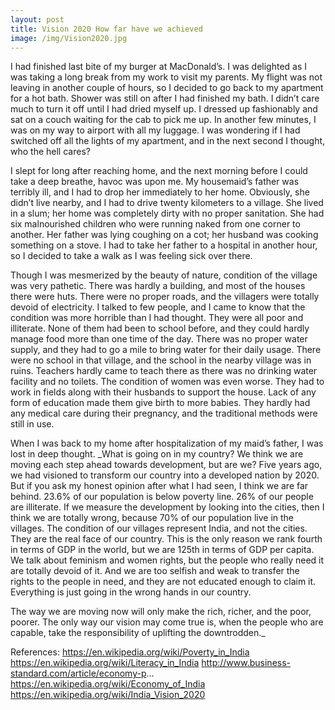 ```yaml
---
layout: post
title: Vision 2020 How far have we achieved
image: /img/Vision2020.jpg
---
```


I had finished last bite of my burger at MacDonald’s. I was delighted as I was taking a long break from my work to visit my parents. My flight was not leaving in another couple of hours, so I decided to go back to my apartment for a hot bath. Shower was still on after I had finished my bath. I didn’t care much to turn it off until I had dried myself up. I dressed up fashionably and sat on a couch waiting for the cab to pick me up. In another few minutes, I was on my way to airport with all my luggage. I was wondering if I had switched off all the lights of my apartment, and in the next second I thought, who the hell cares?

I slept for long after reaching home, and the next morning before I could take a deep breathe, havoc was upon me. My housemaid’s father was terribly ill, and I had to drop her immediately to her home. Obviously, she didn’t live nearby, and I had to drive twenty kilometers to a village. She lived in a slum; her home was completely dirty with no proper sanitation. She had six malnourished children who were running naked from one corner to another. Her father was lying coughing on a cot; her husband was cooking something on a stove. I had to take her father to a hospital in another hour, so I decided to take a walk as I was feeling sick over there. 

Though I was mesmerized by the beauty of nature, condition of the village was very pathetic. There was hardly a building, and most of the houses there were huts. There were no proper roads, and the villagers were totally devoid of electricity. I talked to few people, and I came to know that the condition was more horrible than I had thought. They were all poor and illiterate. None of them had been to school before, and they could hardly manage food more than one time of the day. There was no proper water supply, and they had to go a mile to bring water for their daily usage. There were no school in that village, and the school in the nearby village was in ruins. Teachers hardly came to teach there as there was no drinking water facility and no toilets. The condition of women was even worse. They had to work in fields along with their husbands to support the house. Lack of any form of education made them give birth to more babies. They hardly had any medical care during their pregnancy, and the traditional methods were still in use.

When I was back to my home after hospitalization of my maid’s father, I was lost in deep thought. _What is going on in my country? We think we are moving each step ahead towards development, but are we? Five years ago, we had visioned to transform our country into a developed nation by 2020. But if you ask my honest opinion after what I had seen, I think we are far behind. 23.6% of our population is below poverty line. 26% of our people are illiterate. If we measure the development by looking into the cities, then I think we are totally wrong, because 70% of our population live in the villages. The condition of our villages represent India, and not the cities. They are the real face of our country. This is the only reason we rank fourth in terms of GDP in the world, but we are 125th in terms of GDP per capita. We talk about feminism and women rights, but the people who really need it are totally devoid of it. And we are too selfish and weak to transfer the rights to the people in need, and they are not educated enough to claim it. Everything is just going in the wrong hands in our country.

The way we are moving now will only make the rich, richer, and the poor, poorer. The only way our vision may come true is, when the people who are capable, take the responsibility of uplifting the downtrodden._


References:
https://en.wikipedia.org/wiki/Poverty_in_India
https://en.wikipedia.org/wiki/Literacy_in_India
http://www.business-standard.com/article/economy-p...
https://en.wikipedia.org/wiki/Economy_of_India
https://en.wikipedia.org/wiki/India_Vision_2020
